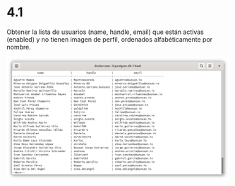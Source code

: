 # 4.1

Obtener la lista de usuarios (name, handle, email) que están activas (enabled) y no tienen imagen de perfil, ordenados alfabéticamente por nombre.

![PSQL](img/img_4.1.png)
